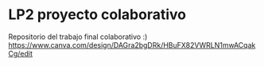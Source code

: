# LP2 proyecto colaborativo
Repositorio del trabajo final colaborativo :)
https://www.canva.com/design/DAGra2bgDRk/HBuFX82VWRLN1mwACqakCg/edit
